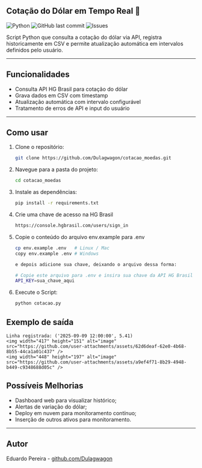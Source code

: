 ## Cotação do Dólar em Tempo Real 🤑

![Python](https://img.shields.io/badge/Python-3.13-blue)
![GitHub last commit](https://img.shields.io/github/last-commit/Dulagwagon/cotacao_moedas)
![Issues](https://img.shields.io/github/issues/Dulagwagon/cotacao_moedas)

Script Python que consulta a cotação do dólar via API, registra historicamente em CSV e permite atualização automática em intervalos definidos pelo usuário.

---

## Funcionalidades

- Consulta API HG Brasil para cotação do dólar
- Grava dados em CSV com timestamp
- Atualização automática com intervalo configurável
- Tratamento de erros de API e input do usuário

---

## Como usar

1. Clone o repositório:
   ```bash
   git clone https://github.com/Dulagwagon/cotacao_moedas.git

2. Navegue para a pasta do projeto:
    ```bash
    cd cotacao_moedas

3. Instale as dependências:
    ```bash
    pip install -r requirements.txt

4. Crie uma chave de acesso na HG Brasil
    ```bash
    https://console.hgbrasil.com/users/sign_in

5. Copie o conteúdo do arquivo env.example para .env
    ```bash
    cp env.example .env   # Linux / Mac
    copy env.example .env # Windows

    e depois adicione sua chave, deixando o arquivo dessa forma:

    # Copie este arquivo para .env e insira sua chave da API HG Brasil
    API_KEY=sua_chave_aqui


6. Execute o Script:
    ```bash
    python cotacao.py

## Exemplo de saída
    Linha registrada: ('2025-09-09 12:00:00', 5.41)
    <img width="417" height="151" alt="image" src="https://github.com/user-attachments/assets/62d6deaf-62e0-4b68-8b55-44ca1a01c437" />
    <img width="448" height="197" alt="image" src="https://github.com/user-attachments/assets/a9ef4f71-8b29-4948-b449-c9348688d05c" />

## Possíveis Melhorias
+ Dashboard web para visualizar histórico;
+ Alertas de variação do dólar;
+ Deploy em nuvem para monitoramento contínuo;
+ Inserção de outros ativos para monitoramento.

---

## Autor
Eduardo Pereira - [github.com/Dulagwagon](https://github.com/Dulagwagon/)
